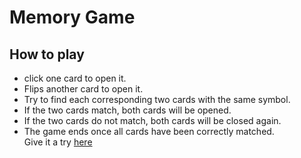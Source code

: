 # Memory Game
## How to play
* click one card to open it.
* Flips another card to open it.
* Try to find each corresponding two cards with the same symbol.
* If the two cards match, both cards will be opened.
* If the two cards do not match, both cards will be closed again.
* The game ends once all cards have been correctly matched.<br>
Give it a try <a href="">here</a>